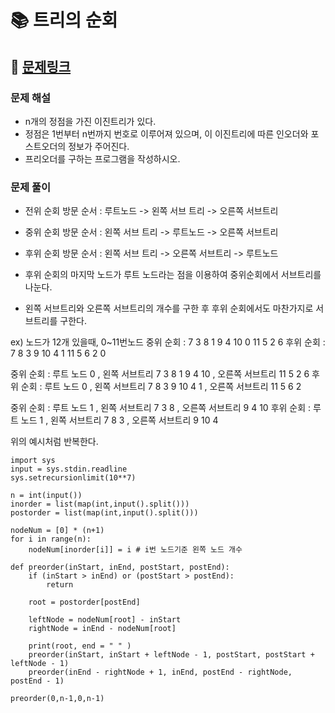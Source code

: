 
# 📚 트리의 순회

## 📌 [문제링크](https://www.acmicpc.net/problem/2263)

### 문제 해설

- n개의 정점을 가진 이진트리가 있다. 
- 정점은 1번부터 n번까지 번호로 이루어져 있으며, 이 이진트리에 따른 인오더와 포스트오더의 정보가 주어진다. 
- 프리오더를 구하는 프로그램을 작성하시오.

### 문제 풀이

- 전위 순회 방문 순서 : 루트노드 -> 왼쪽 서브 트리 -> 오른쪽 서브트리
- 중위 순회 방문 순서 : 왼쪽 서브 트리 -> 루트노드 -> 오른쪽 서브트리
- 후위 순회 방문 순서 : 왼쪽 서브 트리 -> 오른쪽 서브트리 -> 루트노드

- 후위 순회의 마지막 노드가 루트 노드라는 점을 이용하여 중위순회에서 서브트리를 나눈다.
- 왼쪽 서브트리와 오른쪽 서브트리의 개수를 구한 후 후위 순회에서도 마찬가지로 서브트리를 구한다. 

ex) 노드가 12개 있을때, 0~11번노드
중위 순회 : 7 3 8 1 9 4 10 0 11 5 2 6
후위 순회 : 7 8 3 9 10 4 1 11 5 6 2 0
  
중위 순회 : 루트 노드 0 , 왼쪽 서브트리  7 3 8 1 9 4 10 , 오른쪽 서브트리 11 5 2 6
후위 순회 : 루트 노드 0 , 왼쪽 서브트리  7 8 3 9 10 4 1 , 오른쪽 서브트리 11 5 6 2

중위 순회 : 루트 노드 1 , 왼쪽 서브트리  7 3 8 , 오른쪽 서브트리 9 4 10
후위 순회 : 루트 노드 1 , 왼쪽 서브트리  7 8 3 , 오른쪽 서브트리 9 10 4

위의 예시처럼 반복한다.


```
import sys
input = sys.stdin.readline
sys.setrecursionlimit(10**7)

n = int(input())
inorder = list(map(int,input().split()))
postorder = list(map(int,input().split()))

nodeNum = [0] * (n+1)
for i in range(n):
    nodeNum[inorder[i]] = i # i번 노드기준 왼쪽 노드 개수

def preorder(inStart, inEnd, postStart, postEnd):
    if (inStart > inEnd) or (postStart > postEnd):
        return
    
    root = postorder[postEnd]
    
    leftNode = nodeNum[root] - inStart
    rightNode = inEnd - nodeNum[root]
    
    print(root, end = " " )
    preorder(inStart, inStart + leftNode - 1, postStart, postStart + leftNode - 1)
    preorder(inEnd - rightNode + 1, inEnd, postEnd - rightNode, postEnd - 1)
    
preorder(0,n-1,0,n-1)
```
